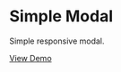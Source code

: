 # Simple Modal
<p>Simple responsive modal.</p>
<a href="http://codepen.io/gecugamo/pen/MwxwOK" target="_blank">View Demo</a>
